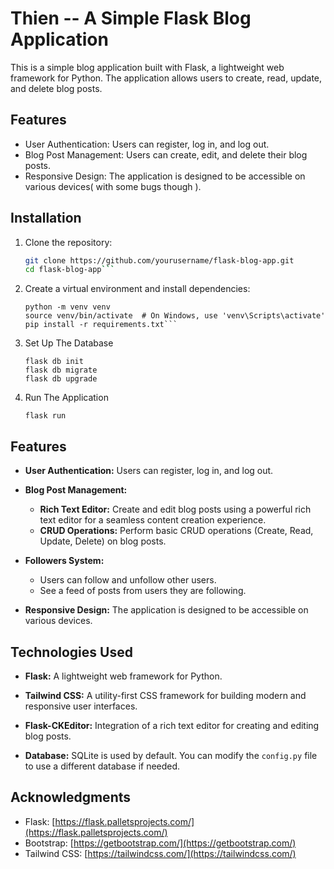 # Thien -- A Simple Flask Blog Application

This is a simple blog application built with Flask, a lightweight web framework for Python. The application allows users to create, read, update, and delete blog posts.

## Features

- User Authentication: Users can register, log in, and log out.
- Blog Post Management: Users can create, edit, and delete their blog posts.
- Responsive Design: The application is designed to be accessible on various devices( with some bugs though ).

## Installation

1. Clone the repository:

   ```bash
   git clone https://github.com/yourusername/flask-blog-app.git
   cd flask-blog-app```

2. Create a virtual environment and install dependencies:
   ```
   python -m venv venv
   source venv/bin/activate  # On Windows, use 'venv\Scripts\activate'
   pip install -r requirements.txt```

3. Set Up The Database
    <!-- Note this is to be done in the terminal  -->
   ```
   flask db init
   flask db migrate
   flask db upgrade
   ```
   
4. Run The Application
   ```
   flask run
   ```

## Features

- **User Authentication:** Users can register, log in, and log out.
  
- **Blog Post Management:**
  - **Rich Text Editor:** Create and edit blog posts using a powerful rich text editor for a seamless content creation experience.
  - **CRUD Operations:** Perform basic CRUD operations (Create, Read, Update, Delete) on blog posts.
  
- **Followers System:**
  - Users can follow and unfollow other users.
  - See a feed of posts from users they are following.

- **Responsive Design:** The application is designed to be accessible on various devices.

## Technologies Used

- **Flask:** A lightweight web framework for Python.
  
- **Tailwind CSS:** A utility-first CSS framework for building modern and responsive user interfaces.

- **Flask-CKEditor:** Integration of a rich text editor for creating and editing blog posts.

- **Database:** SQLite is used by default. You can modify the `config.py` file to use a different database if needed.


## Acknowledgments

- Flask: [https://flask.palletsprojects.com/](https://flask.palletsprojects.com/)
- Bootstrap: [https://getbootstrap.com/](https://getbootstrap.com/)
- Tailwind CSS: [https://tailwindcss.com/](https://tailwindcss.com/)

   
